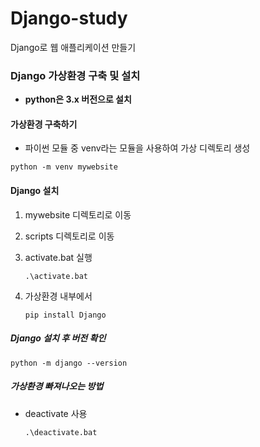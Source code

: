 # Django-study
Django로 웹 애플리케이션 만들기

### Django 가상환경 구축 및 설치 

- **python은 3.x 버전으로 설치**

#### 가상환경 구축하기 

- 파이썬 모듈 중 venv라는 모듈을 사용하여 가상 디렉토리 생성 

```
python -m venv mywebsite 
```

#### Django 설치 

1) mywebsite 디렉토리로 이동

2) scripts 디렉토리로 이동  

3) activate.bat 실행 
    ```
    .\activate.bat
    ```

4) 가상환경 내부에서 

    ```
    pip install Django 
    ```

##### Django 설치 후 버전 확인 

```
python -m django --version 
```

##### 가상환경 빠져나오는 방법 

- deactivate 사용 

    ```
    .\deactivate.bat 
    ```